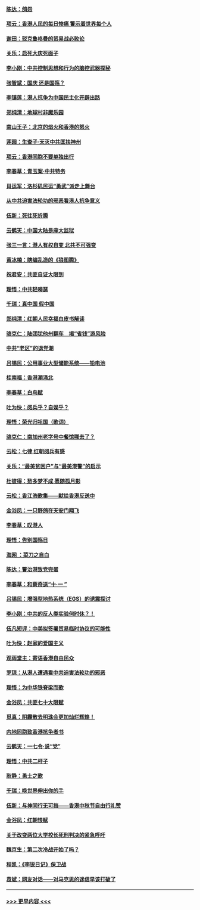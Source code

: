 #### [陈达：鸽怨](../pages/nsc993/n11561879.md?t=10022122) 
#### [项云：香港人民的每日惨痛  警示着世界每个人](../pages/nsc993/n11559273.md?t=10022122) 
#### [谢田：驳克鲁格曼的贸易战必败论](../pages/nsc993/n11555840.md?t=10022122) 
#### [关乐：启死大庆死面子](../pages/nsc993/n11556823.md?t=10022122) 
#### [李小刚：中共控制思想和行为的脑控武器探秘](../pages/nsc993/n11556776.md?t=10022122) 
#### [张智斌：国庆  还是国殇？](../pages/nsc993/n11556617.md?t=10022122) 
#### [李镇莲：港人抗争为中国民主化开辟出路](../pages/nsc993/n11556570.md?t=10022122) 
#### [郑纯清：地球村非魔乐园](../pages/nsc993/n11555415.md?t=10022122) 
#### [南山王子：北京的焰火和香港的怒火](../pages/nsc993/n11555318.md?t=10022122) 
#### [莲园：生查子·天灭中共匡扶神州](../pages/nsc993/n11555302.md?t=10022122) 
#### [项云：香港同胞不要单独出行](../pages/nsc993/n11555276.md?t=10022122) 
#### [李春草：青玉案‧中共特务](../pages/nsc993/n11552356.md?t=10022122) 
#### [肖运军：洛杉矶民运“勇武”派走上舞台](../pages/nsc993/n11551595.md?t=10022122) 
#### [从中共迫害法轮功的邪恶看港人抗争意义](../pages/nsc993/n11540858.md?t=10022122) 
#### [伍新：死往死折腾](../pages/nsc993/n11550174.md?t=10022122) 
#### [云鹤天：中国大陆是座大监狱](../pages/nsc993/n11550155.md?t=10022122) 
#### [张三一言：港人有权自变 北共不可强变](../pages/nsc993/n11550132.md?t=10022122) 
#### [黄冰楠：瞎编乱造的《狼图腾》](../pages/nsc993/n11550082.md?t=10022122) 
#### [祝君安：共匪自证大限到](../pages/nsc993/n11550041.md?t=10022122) 
#### [理悟：中共轻嘚瑟](../pages/nsc993/n11547978.md?t=10022122) 
#### [千瑞：真中国 假中国](../pages/nsc993/n11547865.md?t=10022122) 
#### [郑纯清：红朝人民幸福白皮书解读](../pages/nsc993/n11547499.md?t=10022122) 
#### [骆克仁：陆团犹他州翻车　揭“省钱”游风险](../pages/nsc993/n11546977.md?t=10022122) 
#### [中共“老区”的退党潮](../pages/nsc993/n11545995.md?t=10022122) 
#### [吕锡民：公用事业大型储能系统——铅电池](../pages/nsc993/n11545701.md?t=10022122) 
#### [桂南福：香港潮涌北](../pages/nsc993/n11545682.md?t=10022122) 
#### [李春草：白鸟赋](../pages/nsc993/n11545663.md?t=10022122) 
#### [吐为快：阅兵乎？自娱乎？](../pages/nsc993/n11545625.md?t=10022122) 
#### [理悟：荣光归祖国（歌词）](../pages/nsc993/n11545616.md?t=10022122) 
#### [骆克仁：南加州老字号中餐馆哪去了？](../pages/nsc993/n11545120.md?t=10022122) 
#### [云松：七律 红朝阅兵有感](../pages/nsc993/n11542394.md?t=10022122) 
#### [关乐：“最美贫困户”与“最美港警”的启示](../pages/nsc993/n11542252.md?t=10022122) 
#### [杜彼得：愁多梦不成 愿随孤月影](../pages/nsc993/n11540296.md?t=10022122) 
#### [云松：香江浩歌集——献给香港反送中](../pages/nsc993/n11540149.md?t=10022122) 
#### [金浴凤：一只野鸽在天安门翔飞](../pages/nsc993/n11540280.md?t=10022122) 
#### [李春草：叹港人](../pages/nsc993/n11540119.md?t=10022122) 
#### [理悟：告别国殇日](../pages/nsc993/n11539610.md?t=10022122) 
#### [海网 ：菜刀之自白](../pages/nsc993/n11539597.md?t=10022122) 
#### [陈达：警治港致党完蛋](../pages/nsc993/n11538127.md?t=10022122) 
#### [李春草：和蔡奇送“十·一 ”](../pages/nsc993/n11537810.md?t=10022122) 
#### [吕锡民：增强型地热系统（EGS）的诱震探讨](../pages/nsc993/n11537765.md?t=10022122) 
#### [李小刚：中共的反人类实验何时休？！](../pages/nsc993/n11537669.md?t=10022122) 
#### [伍凡短评：中美拟签署贸易临时协议的可能性](../pages/nsc993/n11536773.md?t=10022122) 
#### [吐为快：赵家的爱国主义](../pages/nsc993/n11536750.md?t=10022122) 
#### [观雨堂主：寄语香港自由民众](../pages/nsc993/n11536735.md?t=10022122) 
#### [罗琼：从港人遭遇看中共迫害法轮功的邪恶](../pages/nsc993/n11507862.md?t=10022122) 
#### [理悟：为中华铁脊梁而歌](../pages/nsc993/n11534458.md?t=10022122) 
#### [金浴凤：共匪七十大限赋](../pages/nsc993/n11534434.md?t=10022122) 
#### [觅真：阴霾散去明珠会更加灿烂辉煌！](../pages/nsc993/n11531858.md?t=10022122) 
#### [内地同胞致香港抗争者书](../pages/nsc993/n11531645.md?t=10022122) 
#### [云鹤天：一七令‧说“党”](../pages/nsc993/n11529099.md?t=10022122) 
#### [理悟：中共二杆子](../pages/nsc993/n11529046.md?t=10022122) 
#### [耿静：勇士之歌](../pages/nsc993/n11527562.md?t=10022122) 
#### [千瑞：唤世界伸出你的手](../pages/nsc993/n11526942.md?t=10022122) 
#### [伍新：与神同行无可挡——香港中秋节自由行礼赞](../pages/nsc993/n11526801.md?t=10022122) 
#### [金浴凤：红朝恨赋](../pages/nsc993/n11524312.md?t=10022122) 
#### [关于改变两位大学校长死刑判决的紧急呼吁](../pages/nsc993/n11524103.md?t=10022122) 
#### [魏京生：第二次冷战开始了吗？](../pages/nsc993/n11524023.md?t=10022122) 
#### [程凯：《李锐日记》保卫战](../pages/nsc993/n11522922.md?t=10022122) 
#### [袁斌：网友对话——对马克思的迷信早该打破了](../pages/nsc993/n11522561.md?t=10022122) 

----
#### [ >>> 更早内容 <<< ](../indexes/nsc993-earlier.md)
